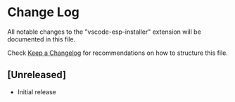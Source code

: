 # Change Log

All notable changes to the "vscode-esp-installer" extension will be documented in this file.

Check [Keep a Changelog](http://keepachangelog.com/) for recommendations on how to structure this file.

## [Unreleased]

- Initial release